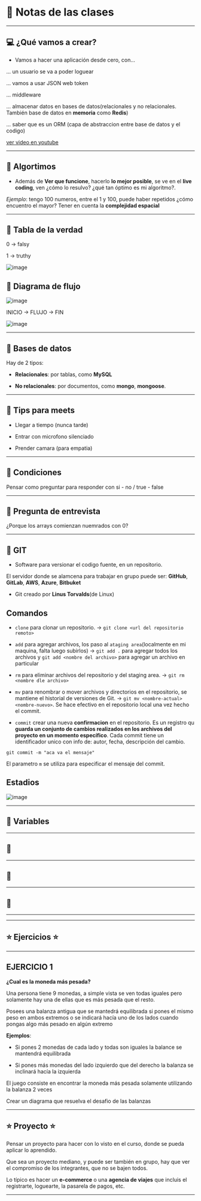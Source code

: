 # :book: Notas de las clases

---

## :computer: ¿Qué vamos a crear?

- Vamos a hacer una aplicación desde cero, con...
 
... un usuario se va a poder loguear

... vamos a usar JSON web token

... middleware

... almacenar datos en bases de datos(relacionales y no relacionales. También base de datos en **memoria** como **Redis**)

... saber que es un ORM (capa de abstraccion entre base de datos y el codigo)


[ver video en youtube](https://www.youtube.com/watch?v=eMV0tiNO3A4)

---

## :book: Algortimos

- Además de **Ver que funcione**, hacerlo **lo mejor posible**, se ve en el **live coding**, ven ¿cómo lo resulvo? ¿qué tan óptimo es mi algoritmo?.

*Ejemplo*: tengo 100 numeros, entre el 1 y 100, puede haber repetidos ¿cómo encuentro el mayor? Tener en cuenta la **complejidad espacial**

---

## :book: Tabla de la verdad

0 -> falsy

1 -> truthy

![image](https://github.com/eugenia1984/BackEnd-Node.js-con-Daniel-Segovia/assets/72580574/b8eac888-43ef-4cd1-906b-8a91aa2e07c0)


## :book: Diagrama de flujo

![image](https://github.com/eugenia1984/BackEnd-Node.js-con-Daniel-Segovia/assets/72580574/a644815c-dfed-49ce-8efc-e10f0c82cc54)

INICIO -> FLUJO -> FIN

![image](https://github.com/eugenia1984/BackEnd-Node.js-con-Daniel-Segovia/assets/72580574/d3bbd172-e412-4d14-ba98-eb966299d45e)

---

## :book: Bases de datos

Hay de 2 tipos:

- **Relacionales**: por tablas, como **MySQL**

- **No relacionales**: por documentos, como **mongo**, **mongoose**. 

---

## :book: Tips para meets

- Llegar a tiempo (nunca tarde)

- Entrar con microfono silenciado

- Prender camara (para empatia)

---

## :book: Condiciones

Pensar como preguntar para responder con si - no / true - false

---

## :book: Pregunta de entrevista

¿Porque los arrays comienzan nuemrados con 0?

---

## :book: GIT

- Software para versionar el codigo fuente, en un repositorio.

El servidor donde se alamcena para trabajar en grupo puede ser: **GitHub**, **GitLab**, **AWS**, **Azure**, **Bitbuket**

- Git creado por **Linus Torvalds**(de Linux)

## Comandos

- `clone` para clonar un repositorio. -> `git clone <url del repositorio remoto>`

- `add` para agregar archivos, los paso al `ataging area`(localmente en mi maquina, falta luego subirlos) -> `git add .` para agregar todos los archivos y `git add <nombre del archivo>` para agregar un archivo en particular

- `rm` para eliminar archivos del repositorio y del staging area. -> `git rm <nombre dle archivo>`

- `mv` para renombrar o mover archivos y directorios en el repositorio, se mantiene el historial de versiones de Git. -> `git mv <nombre-actual> <nombre-nuevo>`. Se hace efectivo en el repositorio local una vez hecho el commit.

- `commit` crear una nueva **confirmacion** en el repositorio. Es un registro qu **guarda un conjunto de cambios realizados en los archivos del proyecto en un momento específico**. Cada commit tiene un identificador unico con info de: autor, fecha, descripción del cambio.

`git commit -m "aca va el mensaje"`

El parametro `m` se utiliza para especificar el mensaje del commit.

## Estadios


![image](https://github.com/eugenia1984/BackEnd-Node.js-con-Daniel-Segovia/assets/72580574/bf1a2e01-3cb5-4c70-ad55-c8c846c83fcd)

---

## :book: Variables



---

## :book:

---

## :book:

---

## :book:


---
---


## :star: Ejercicios :star:

---

## EJERCICIO 1

**¿Cual es la moneda más pesada?**

Una persona tiene 9 monedas, a simple vista se ven todas iguales pero solamente hay una de ellas que es más pesada que el resto.

Posees una balanza antigua que se mantedrá equilibrada si pones el mismo peso en ambos extremos o se indicará hacía uno de los lados cuando pongas algo más pesado en algún extremo

**Ejemplos**:

- Si pones 2 monedas de cada lado y todas son iguales la balance se mantendrá equilibrada

- Si pones más monedas del lado izquierdo que del derecho la balanza se inclinará hacía la izquierda

El juego consiste en encontrar la moneda más pesada solamente utilizando la balanza 2 veces

Crear un diagrama que resuelva el desafio de las balanzas


---

## :star: Proyecto :star:

Pensar un proyecto para hacer con lo visto en el curso, donde se pueda aplicar lo aprendido.

Que sea un proyecto mediano, y puede ser también en grupo, hay que ver el compromiso de los integrantes, que no se bajen todos.

Lo típico es hacer un **e-commerce** o una **agencia de viajes** que incluis el registrarte, loguearte, la pasarela de pagos, etc.

---
